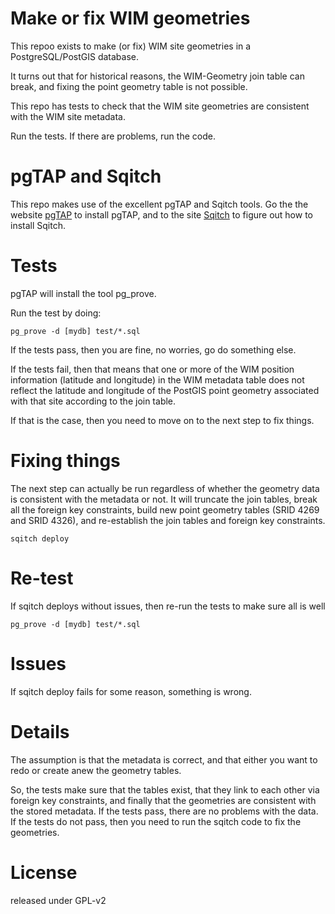 # Make or fix WIM geometries

This repoo exists to make (or fix) WIM site geometries in a
PostgreSQL/PostGIS database.

It turns out that for historical reasons, the WIM-Geometry join table
can break, and fixing the point geometry table is not possible.

This repo has tests to check that the WIM site geometries are
consistent with the WIM site metadata.

Run the tests.  If there are problems, run the code.

# pgTAP and Sqitch

This repo makes use of the excellent pgTAP and Sqitch tools.  Go the
the website [pgTAP](http://pgtap.org/) to install pgTAP, and to the
site [Sqitch](http://sqitch.org/) to figure out how to install Sqitch.

# Tests

pgTAP will install the tool pg_prove.

Run the test by doing:

```
pg_prove -d [mydb] test/*.sql
```

If the tests pass, then you are fine, no worries, go do something
else.

If the tests fail, then that means that one or more of the WIM
position information (latitude and longitude) in the WIM metadata
table does not reflect the latitude and longitude of the PostGIS point
geometry associated with that site according to the join table.

If that is the case, then you need to move on to the next step to fix
things.

# Fixing things

The next step can actually be run regardless of whether the geometry
data is consistent with the metadata or not.  It will truncate the
join tables, break all the foreign key constraints,  build new
point geometry tables (SRID 4269 and SRID 4326), and re-establish the
join tables and foreign key constraints.

```
sqitch deploy
```

# Re-test

If sqitch deploys without issues, then re-run the tests to make sure
all is well

```
pg_prove -d [mydb] test/*.sql
```

# Issues

If sqitch deploy fails for some reason, something is wrong.

# Details

The assumption is that the metadata is correct, and that either you
want to redo or create anew the geometry tables.

So, the tests make sure that the tables exist, that they link to each
other via foreign key constraints, and finally that the geometries are
consistent with the stored metadata.  If the tests pass, there are no
problems with the data.  If the tests do not pass, then you need to
run the sqitch code to fix the geometries.


# License

released under GPL-v2
